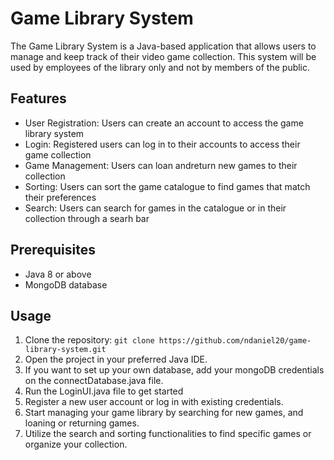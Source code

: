 # Game Library System

The Game Library System is a Java-based application that allows users to manage and keep track of their video game collection. This system will be used by employees of the library only and not by members of the public. 

## Features

- User Registration: Users can create an account to access the game library system
- Login: Registered users can log in to their accounts to access their game collection
- Game Management: Users can loan andreturn new games to their collection
- Sorting: Users can sort the game catalogue to find games that match their preferences
- Search: Users can search for games in the catalogue or in their collection through a searh bar

## Prerequisites

- Java 8 or above
- MongoDB database

## Usage

1. Clone the repository: `git clone https://github.com/ndaniel20/game-library-system.git`
2. Open the project in your preferred Java IDE.
3. If you want to set up your own database, add your mongoDB credentials on the connectDatabase.java file.
4. Run the LoginUI.java file to get started
5. Register a new user account or log in with existing credentials.
6. Start managing your game library by searching for new games, and loaning or returning games.
7. Utilize the search and sorting functionalities to find specific games or organize your collection.
